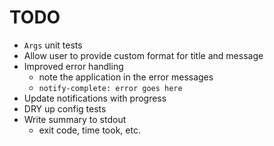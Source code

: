 # TODO

- `Args` unit tests
- Allow user to provide custom format for title and message
- Improved error handling
  - note the application in the error messages
  - `notify-complete: error goes here`
- Update notifications with progress
- DRY up config tests
- Write summary to stdout
  - exit code, time took, etc. 
